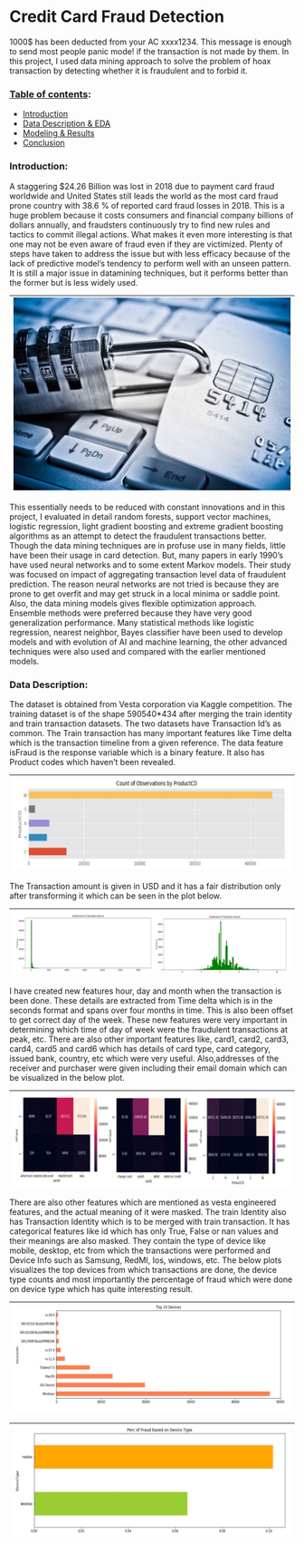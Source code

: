 # Credit Card Fraud Detection

1000$ has been deducted from your AC xxxx1234. This message is enough to send most people panic mode! if the transaction is not made by them. In this project, I used data mining approach to solve the problem of hoax transaction by detecting whether it is fraudulent and to forbid it. 

### <ins>Table of contents</ins>:
  - [ Introduction ](#intro)
  - [ Data Description & EDA ](#desc)
  - [ Modeling & Results ](#res)
  - [ Conclusion ](#con)
  
<a name='intro'></a>

### Introduction:
A staggering $24.26 Billion was lost in 2018 due to payment card fraud worldwide and United States still leads the world as the most card fraud prone country with 38.6 % of reported card fraud losses in 2018. This is a huge problem because it costs consumers and financial company billions of dollars annually, and fraudsters continuously try to find new rules and tactics to commit illegal actions. What makes it even more interesting is that one may not be even aware of fraud even if they are victimized. Plenty of steps have taken to address the issue but with less efficacy because of the lack of predictive model’s tendency to perform well with an unseen pattern. It is still a major issue in datamining techniques, but it performs better than the former but is less widely used.

| ![card pic](images/credit.jpg) | 
|:--:| 

This essentially needs to be reduced with constant innovations and in this project, I evaluated in detail random forests, support vector machines, logistic regression, light gradient boosting and extreme gradient boosting algorithms as an attempt to detect the fraudulent transactions better. Though the data mining techniques are in profuse use in many fields, little have been their usage in card detection. But, many papers in early 1990’s have used neural networks and to some extent Markov models. Their study was focused on impact of aggregating transaction level data of fraudulent prediction. The reason  neural networks are not tried is because they are prone to get overfit and may get struck in a local minima or saddle point. Also, the data mining models gives flexible optimization approach. Ensemble methods were preferred because they have very good generalization performance. Many statistical methods like logistic regression, nearest neighbor, Bayes classifier have been used to develop models and with evolution of AI and machine learning, the other advanced techniques were also used and compared with the earlier mentioned models. 

<a name='desc'></a>

### Data Description:

The dataset is obtained from Vesta corporation via Kaggle competition. The training dataset is of the shape 590540*434 after merging the train identity and train transaction datasets. The two datasets have Transaction Id’s as common. The Train transaction has many important features like Time delta which is the transaction timeline from a given reference. The data feature isFraud is the response variable which is a binary feature. It also has Product codes which haven’t been revealed.

| ![plot of product cd](images/plt2.JPG) | 
|:--:| 

The Transaction amount is given in USD and it has a fair distribution only after transforming it which can be seen in the plot below.

| ![plot of distribution of transaction amount](images/plt1.JPG) | 
|:--:| 

I have created new features hour, day and month when the transaction is been done. These details are extracted from Time delta which is in the seconds format and spans over four months in time. This is also been offset to get correct day of the week. These new features were very important in determining which time of day of week were the fraudulent transactions at peak, etc.
There are also other important features like, card1, card2, card3, card4, card5 and card6 which has details of card type, card category, issued bank, country, etc which were very useful. Also,addresses of the receiver and purchaser were given including their email domain which can be visualized in the below plot.

| ![plot of cards](images/plt3.JPG) | 
|:--:| 

There are also other features which are mentioned as vesta engineered features, and the actual meaning of it were masked. The train Identity also has Transaction Identity which is to be merged with train transaction. It has categorical features like id which has only True, False or nan values and their meanings are also masked. They contain the type of device like mobile, desktop, etc from which the transactions were performed and Device Info such as Samsung, RedMI, Ios, windows, etc. The below plots visualizes the top devices from which transactions are done, the device type counts and most importantly the percentage of fraud which were done on device type which has quite interesting result.

| ![plot of top ten devices](images/plt4.JPG) | 
|:--:| 

| ![plot theft based on devices](images/plt5.JPG) | 
|:--:| 
